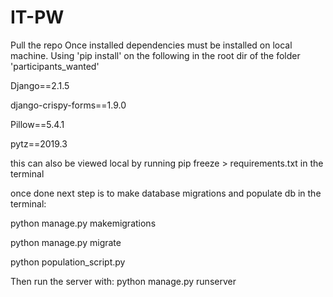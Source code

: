 # IT-PW
Pull the repo
Once installed dependencies must be installed on local machine. 
Using 'pip install' on the following in the root dir of the folder 'participants_wanted'

Django==2.1.5

django-crispy-forms==1.9.0

Pillow==5.4.1

pytz==2019.3

this can also be viewed local by running pip freeze > requirements.txt in the terminal

once done next step is to make database migrations and populate db in the terminal: 

python manage.py makemigrations

python manage.py migrate

python population_script.py

Then run the server with:
python manage.py runserver
